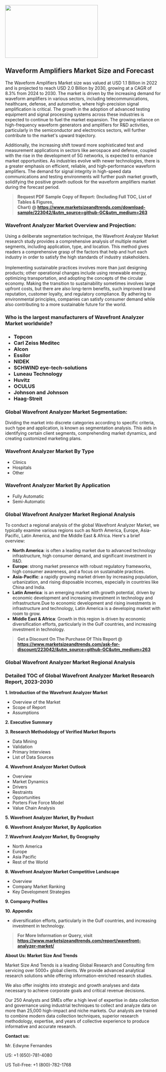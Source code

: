 <p><img class="alignnone size-medium wp-image-20088" src="https://ffe5etoiles.com/wp-content/uploads/2024/12/MST1-300x171.png" alt="" width="300" height="171" /></p><h2>Waveform Amplifiers Market Size and Forecast</h2><p>The Waveform Amplifiers Market size was valued at USD 1.1 Billion in 2022 and is projected to reach USD 2.0 Billion by 2030, growing at a CAGR of 8.3% from 2024 to 2030. The market is driven by the increasing demand for waveform amplifiers in various sectors, including telecommunications, healthcare, defense, and automotive, where high-precision signal amplification is critical. The growth in the adoption of advanced testing equipment and signal processing systems across these industries is expected to continue to fuel the market expansion. The growing reliance on high-frequency waveform generators and amplifiers for R&D activities, particularly in the semiconductor and electronics sectors, will further contribute to the market's upward trajectory.</p><p>Additionally, the increasing shift toward more sophisticated test and measurement applications in sectors like aerospace and defense, coupled with the rise in the development of 5G networks, is expected to enhance market opportunities. As industries evolve with newer technologies, there is a greater emphasis on efficient, reliable, and high-performance waveform amplifiers. The demand for signal integrity in high-speed data communications and testing environments will further push market growth, solidifying the positive growth outlook for the waveform amplifiers market during the forecast period.</p></p><blockquote id="" class=""><strong>Request PDF Sample Copy of Report: (Including Full TOC, List of Tables &amp; Figures, Chart)&nbsp;@&nbsp;<strong><a href="https://www.marketsizeandtrends.com/download-sample/223042/&utm_source=github-GC&utm_medium=263" target="_blank">https://www.marketsizeandtrends.com/download-sample/223042/&utm_source=github-GC&utm_medium=263</a></strong></strong></blockquote><h3 id="" class="">Wavefront Analyzer Market&nbsp;Overview and Projection:</h3><p id="" class="">Using a deliberate segmentation technique, the Wavefront Analyzer Market research study provides a comprehensive analysis of multiple market segments, including application, type, and location. This method gives readers a comprehensive grasp of the factors that help and hurt each industry in order to satisfy the high standards of industry stakeholders. <br /> <br />Implementing sustainable practices involves more than just designing products; other operational changes include using renewable energy, optimizing transportation, and adopting the concepts of the circular economy. Making the transition to sustainability sometimes involves large upfront costs, but there are also long-term benefits, such improved brand reputation, customer loyalty, and regulatory compliance. By adhering to environmental principles, companies can satisfy consumer demand while also contributing to a more sustainable future for the world.</p><h3 id="" class="">Who is the largest manufacturers of&nbsp;Wavefront Analyzer Market worldwide?</h3><h3 class=""><p><ul><li>Topcon </li><li> Carl Zeiss Meditec </li><li> Alcon </li><li> Essilor </li><li> NIDEK </li><li> SCHWIND eye-tech-solutions </li><li> Luneau Technology </li><li> Huvitz </li><li> OCULUS </li><li> Johnson and Johnson </li><li> Haag-Streit</li></ul></p></h3><h3 id="" class="">Global&nbsp;Wavefront Analyzer Market Segmentation:</h3><p id="" class="">Dividing the market into discrete categories according to specific criteria, such type and application, is known as segmentation analysis. This aids in identifying certain client segments, comprehending market dynamics, and creating customized marketing plans.</p><h3 id="" class="">Wavefront Analyzer Market&nbsp;By Type</h3><p><p><ul><li>Clinics</li><li> Hospitals</li><li> Other</p></li></ul></p></p><h3 id="" class="">Wavefront Analyzer Market&nbsp;By Application</h3><p class=""><p><ul><li>Fully Automatic</li><li> Semi-Automatic</li></ul></p></p><h3 id="" class="">Global Wavefront Analyzer Market Regional Analysis</h3><p id="" class="">To conduct a regional analysis of the global Wavefront Analyzer Market, we typically examine various regions such as North America, Europe, Asia-Pacific, Latin America, and the Middle East &amp; Africa. Here's a brief overview:</p><ul><li><strong>North America</strong>: is often a leading market due to advanced technology infrastructure, high consumer demand, and significant investment in R&amp;D.</li><li><strong>Europe</strong>: strong market presence with robust regulatory frameworks, high consumer awareness, and a focus on sustainable practices.</li><li><strong>Asia-Pacific</strong>: a rapidly growing market driven by increasing population, urbanization, and rising disposable incomes, especially in countries like China and India.</li><li><strong>Latin America</strong>: is an emerging market with growth potential, driven by economic development and increasing investment in technology and infrastructure.Due to economic development and rising investments in infrastructure and technology, Latin America is a developing market with room to grow.</li><li><strong>Middle East &amp; Africa</strong>: Growth in this region is driven by economic diversification efforts, particularly in the Gulf countries, and increasing investment in technology.</li></ul><blockquote id="" class=""><strong>Get a Discount On The Purchase Of This Report @ <strong><a href="https://www.marketsizeandtrends.com/ask-for-discount/223042/&utm_source=github-GC&utm_medium=263" target="_blank">https://www.marketsizeandtrends.com/ask-for-discount/223042/&utm_source=github-GC&utm_medium=263</a></strong></strong></blockquote><h3 id="" class="">Global Wavefront Analyzer Market Regional Analysis</h3><h3 id="" class="">Detailed TOC of Global Wavefront Analyzer Market Research Report, 2023-2030</h3><p id="" class=""><strong>1. Introduction of the Wavefront Analyzer Market</strong></p><ul><li>Overview of the Market</li><li>Scope of Report</li><li>Assumptions</li></ul><p id="" class=""><strong>2. Executive Summary</strong></p><p id="" class=""><strong>3. Research Methodology of Verified Market Reports</strong></p><ul><li>Data Mining</li><li>Validation</li><li>Primary Interviews</li><li>List of Data Sources</li></ul><p id="" class=""><strong>4. Wavefront Analyzer Market Outlook</strong></p><ul><li>Overview</li><li>Market Dynamics</li><li>Drivers</li><li>Restraints</li><li>Opportunities</li><li>Porters Five Force Model</li><li>Value Chain Analysis</li></ul><p id="" class=""><strong>5. Wavefront Analyzer Market, By Product</strong></p><p id="" class=""><strong>6. Wavefront Analyzer Market, By Application</strong></p><p id="" class=""><strong>7. Wavefront Analyzer Market, By Geography</strong></p><ul><li>North America</li><li>Europe</li><li>Asia Pacific</li><li>Rest of the World</li></ul><p id="" class=""><strong>8. Wavefront Analyzer Market Competitive Landscape</strong></p><ul><li>Overview</li><li>Company Market Ranking</li><li>Key Development Strategies</li></ul><p id="" class=""><strong>9. Company Profiles</strong></p><p id="" class=""><strong>10. Appendix</strong></p><ul><li>diversification efforts, particularly in the Gulf countries, and increasing investment in technology.</li></ul><blockquote id="" class=""><strong>For More Information or Query, visit <strong><strong><a href="https://www.marketsizeandtrends.com/report/wavefront-analyzer-market/" target="_blank">https://www.marketsizeandtrends.com/report/wavefront-analyzer-market/</a></strong></strong></strong></blockquote><p id="" class=""><strong>About Us: Market Size And Trends</strong></p><p id="" class="">Market Size And Trends is a leading Global Research and Consulting firm servicing over 5000+ global clients. We provide advanced analytical research solutions while offering information-enriched research studies.</p><p id="" class="">We also offer insights into strategic and growth analyses and data necessary to achieve corporate goals and critical revenue decisions.</p><p id="" class="">Our 250 Analysts and SMEs offer a high level of expertise in data collection and governance using industrial techniques to collect and analyze data on more than 25,000 high-impact and niche markets. Our analysts are trained to combine modern data collection techniques, superior research methodology, expertise, and years of collective experience to produce informative and accurate research.</p><p id="" class=""><strong>Contact us:</strong></p><p id="" class="">Mr. Edwyne Fernandes</p><p id="" class="">US: +1 (650)-781-4080</p><p id="" class="">US Toll-Free: +1 (800)-782-1768</p>
